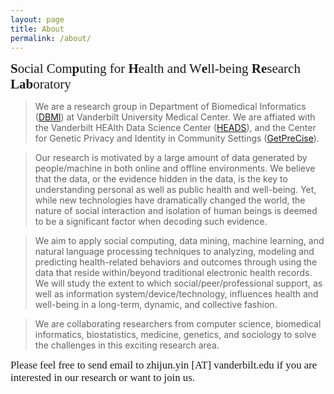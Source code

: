 ```yaml
---
layout: page
title: About
permalink: /about/
---
```

<!-- 
![#Sphere Lab](/images/lab_logo.png){:height="75%" width="75%"}
-->

<span style="font-family:Papyrus; font-size:1.5em;"> **S**ocial Com**p**uting for **H**ealth and W**e**ll-being **Re**search **Lab**oratory </span>

<!--- <span style="font-family:Papyrus; font-size:1.2em;"> Who We Are </span> --->
> We are a research group in Department of Biomedical Informatics ([DBMI](https://www.vumc.org/dbmi/)) at Vanderbilt University Medical 
> Center. We are affiated with the Vanderbilt HEAlth Data Science Center ([HEADS](https://www.vumc.org/heads)), and the Center for 
> Genetic Privacy and Identity in Community Settings ([GetPreCise](https://www.vumc.org/getprecise/)). 

<!--- <span style="font-family:Papyrus; font-size:1.2em;"> Motivation </span> --->
> Our research is motivated by a large amount of data generated by people/machine in both online and offline environments. 
> We believe that the data, or the evidence hidden in the data, is the key to understanding personal as well as public health 
> and well-being. Yet, while new technologies have dramatically changed the world, the nature of social interaction and isolation of 
> human beings is deemed to be a significant factor when decoding such evidence. 

<!--- <span style="font-family:Papyrus; font-size:1.2em;"> Aim </span> --->
> We aim to apply social computing, data mining, machine learning, and natural language processing techniques 
> to analyzing, modeling and predicting health-related behaviors and outcomes through using the data that reside within/beyond 
> traditional electronic health records. We will study the extent to which social/peer/professional support, as well as information 
> system/device/technology, influences health and well-being in a long-term, dynamic, and collective fashion. 

<!--- <span style="font-family:Papyrus; font-size:1.2em;"> Collaboration </span> --->
> We are collaborating researchers from computer science, biomedical informatics, biostatistics, medicine, genetics, and sociology to 
> solve the challenges in this exciting research area. 

<span style="font-family:Papyrus; font-size:1.2em;"> Please feel free to send email to zhijun.yin [AT] vanderbilt.edu if you are interested in our research or want to join us.</span>